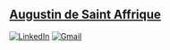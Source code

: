## [Augustin de Saint Affrique](https://github.com/AdeStAff/)

[![LinkedIn](https://img.shields.io/badge/LinkedIn-blue?style=flat&logo=linkedin&logoColor=white)](https://www.linkedin.com/in/a-de-saint-affrique/)
[![Gmail](https://img.shields.io/badge/Gmail-red?style=flat&logo=gmail&logoColor=white)](mailto:augustin.destaff@gmail.com)

